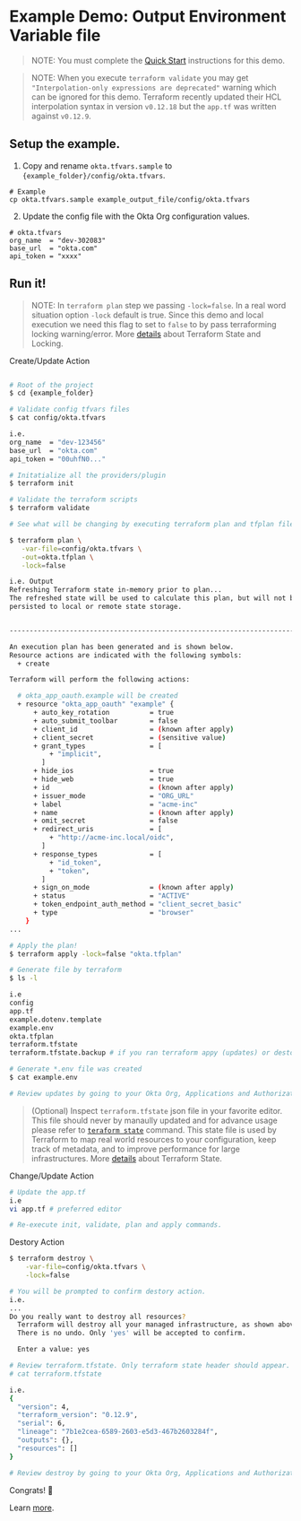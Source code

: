 # Example Demo: Output Environment Variable file

> NOTE: You must complete the [Quick Start](../README.md#quick-start) instructions for this demo.

> NOTE: When you execute `terraform validate` you may get `"Interpolation-only expressions are deprecated"` warning which can be ignored for this demo. Terraform recently updated their HCL interpolation syntax in version `v0.12.18` but the `app.tf` was written against `v0.12.9`.

## Setup the example.

1. Copy and rename `okta.tfvars.sample` to `{example_folder}/config/okta.tfvars`.

```
# Example
cp okta.tfvars.sample example_output_file/config/okta.tfvars
```

2. Update the config file with the Okta Org configuration values.

```
# okta.tfvars
org_name  = "dev-302083"
base_url  = "okta.com"
api_token = "xxxx"
```

## Run it!

> NOTE: In `terraform plan` step we passing `-lock=false`. In a real word situation option `-lock` default is true. Since this demo and local execution we need this flag to set to `false` to by pass terraforming locking warning/error. More [details](https://www.terraform.io/docs/state/locking.html) about Terraform State and Locking.

Create/Update Action
```bash

# Root of the project
$ cd {example_folder}

# Validate config tfvars files
$ cat config/okta.tfvars

i.e.
org_name  = "dev-123456"
base_url  = "okta.com"
api_token = "00uhfN0..."

# Initatialize all the providers/plugin
$ terraform init

# Validate the terraform scripts
$ terraform validate

# See what will be changing by executing terraform plan and tfplan file. NOTE: In a real word situation option `-lock` default is true. Since this demo and local execute we need this flag to by pass terraforming locking warning/error.

$ terraform plan \
   -var-file=config/okta.tfvars \
   -out=okta.tfplan \
   -lock=false

i.e. Output
Refreshing Terraform state in-memory prior to plan...
The refreshed state will be used to calculate this plan, but will not be
persisted to local or remote state storage.


------------------------------------------------------------------------

An execution plan has been generated and is shown below.
Resource actions are indicated with the following symbols:
  + create

Terraform will perform the following actions:

  # okta_app_oauth.example will be created
  + resource "okta_app_oauth" "example" {
      + auto_key_rotation          = true
      + auto_submit_toolbar        = false
      + client_id                  = (known after apply)
      + client_secret              = (sensitive value)
      + grant_types                = [
          + "implicit",
        ]
      + hide_ios                   = true
      + hide_web                   = true
      + id                         = (known after apply)
      + issuer_mode                = "ORG_URL"
      + label                      = "acme-inc"
      + name                       = (known after apply)
      + omit_secret                = false
      + redirect_uris              = [
          + "http://acme-inc.local/oidc",
        ]
      + response_types             = [
          + "id_token",
          + "token",
        ]
      + sign_on_mode               = (known after apply)
      + status                     = "ACTIVE"
      + token_endpoint_auth_method = "client_secret_basic"
      + type                       = "browser"
    }
...

# Apply the plan!
$ terraform apply -lock=false "okta.tfplan"

# Generate file by terraform
$ ls -l

i.e
config
app.tf
example.dotenv.template
example.env
okta.tfplan
terraform.tfstate
terraform.tfstate.backup # if you ran terraform appy (updates) or destory action.

# Generate *.env file was created
$ cat example.env

# Review updates by going to your Okta Org, Applications and Authorization Server screens.
```

> (Optional)
Inspect `terraform.tfstate` json file in your favorite editor. This file should never by manaully updated and for advance usage please refer to [`teraform state`](https://www.terraform.io/docs/commands/state/index.html) command. This state file is used by Terraform to map real world resources to your configuration, keep track of metadata, and to improve performance for large infrastructures. More [details](https://www.terraform.io/docs/state/locking.html) about Terraform State.

Change/Update Action

```bash
# Update the app.tf
i.e
vi app.tf # preferred editor

# Re-execute init, validate, plan and apply commands.
```

Destory Action

```bash
$ terraform destroy \
    -var-file=config/okta.tfvars \
    -lock=false

# You will be prompted to confirm destory action.
i.e.
...
Do you really want to destroy all resources?
  Terraform will destroy all your managed infrastructure, as shown above.
  There is no undo. Only 'yes' will be accepted to confirm.

  Enter a value: yes

# Review terraform.tfstate. Only terraform state header should appear.
# cat terraform.tfstate

i.e.
{
  "version": 4,
  "terraform_version": "0.12.9",
  "serial": 6,
  "lineage": "7b1e2cea-6589-2603-e5d3-467b2603284f",
  "outputs": {},
  "resources": []
}

# Review destroy by going to your Okta Org, Applications and Authorization Server screens.
```

Congrats! :tada:

Learn [more](../README.md##more-information).